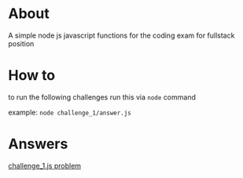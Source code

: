 # About

A simple node js javascript functions for the coding exam for fullstack position

# How to

to run the following challenges run this via `node` command

example:
`node challenge_1/answer.js`

# Answers

[challenge_1.js problem](./challenge_1/problem.md)
